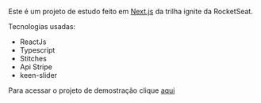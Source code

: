 Este é um projeto de estudo feito em [Next.js](https://nextjs.org/) da trilha ignite da RocketSeat.

Tecnologias usadas: 

- ReactJs
- Typescript
- Stitches
- Api Stripe 
- keen-slider

Para acessar o projeto de demostração clique [aqui](https://ignite-shop-rho.vercel.app)